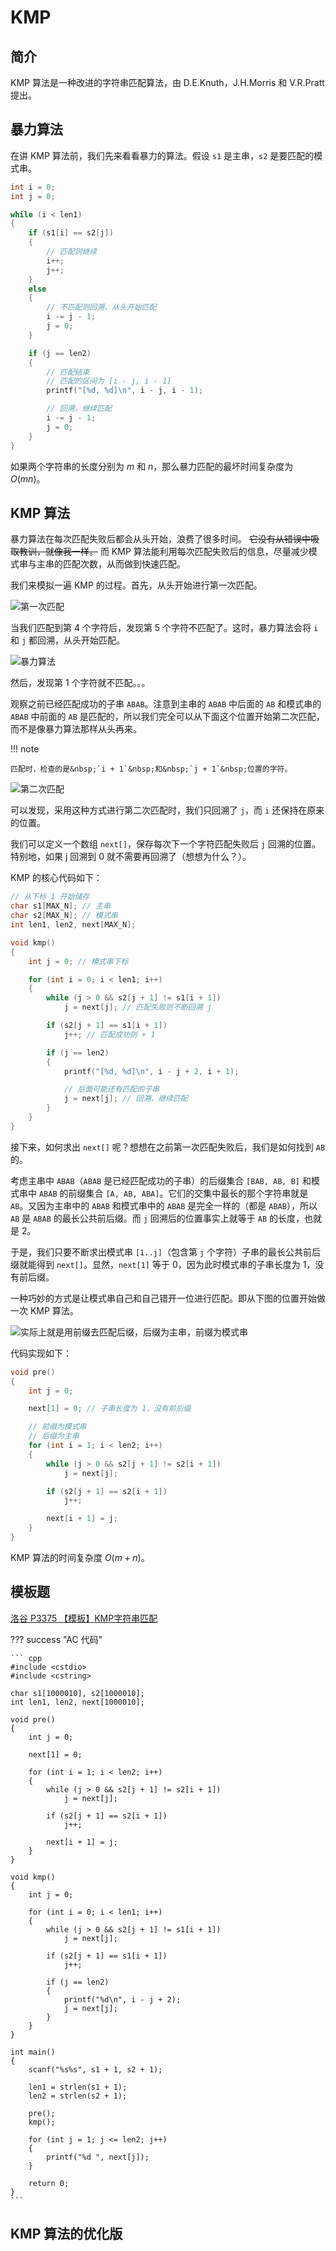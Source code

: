 # KMP

## 简介
KMP 算法是一种改进的字符串匹配算法，由 D.E.Knuth，J.H.Morris 和 V.R.Pratt 提出。

## 暴力算法
在讲 KMP 算法前，我们先来看看暴力的算法。假设 `s1` 是主串，`s2` 是要匹配的模式串。

``` cpp
int i = 0;
int j = 0;

while (i < len1)
{
    if (s1[i] == s2[j])
    {
        // 匹配则继续
        i++;
        j++;
    }
    else
    {
        // 不匹配则回溯，从头开始匹配
        i -= j - 1;
        j = 0;
    }

    if (j == len2)
    {
        // 匹配结束
        // 匹配的区间为 [i - j, i - 1]
        printf("[%d, %d]\n", i - j, i - 1);

        // 回溯，继续匹配
        i -= j - 1;
        j = 0;
    }
}
```

如果两个字符串的长度分别为 $m$ 和 $n$，那么暴力匹配的最坏时间复杂度为 $O(mn)$。

## KMP 算法
暴力算法在每次匹配失败后都会从头开始，浪费了很多时间。 ~~它没有从错误中吸取教训，就像我一样。~~ 而 KMP 算法能利用每次匹配失败后的信息，尽量减少模式串与主串的匹配次数，从而做到快速匹配。

我们来模拟一遍 KMP 的过程。首先，从头开始进行第一次匹配。

![第一次匹配](/images/kmp_01.png)

当我们匹配到第 4 个字符后，发现第 5 个字符不匹配了。这时，暴力算法会将 `i` 和 `j` 都回溯，从头开始匹配。

![暴力算法](/images/kmp_02.png)

然后，发现第 1 个字符就不匹配。。。

观察之前已经匹配成功的子串 `ABAB`。注意到主串的 `ABAB` 中后面的 `AB` 和模式串的 `ABAB` 中前面的 `AB` 是匹配的，所以我们完全可以从下面这个位置开始第二次匹配，而不是像暴力算法那样从头再来。

!!! note

    匹配时，检查的是&nbsp;`i + 1`&nbsp;和&nbsp;`j + 1`&nbsp;位置的字符。

![第二次匹配](/images/kmp_03.png)

可以发现，采用这种方式进行第二次匹配时，我们只回溯了 `j`，而 `i` 还保持在原来的位置。

我们可以定义一个数组 `next[]`，保存每次下一个字符匹配失败后 `j` 回溯的位置。特别地，如果 j 回溯到 0 就不需要再回溯了（想想为什么？）。

KMP 的核心代码如下：

``` cpp
// 从下标 1 开始储存
char s1[MAX_N]; // 主串
char s2[MAX_N]; // 模式串
int len1, len2, next[MAX_N];

void kmp()
{
    int j = 0; // 模式串下标

    for (int i = 0; i < len1; i++)
    {
        while (j > 0 && s2[j + 1] != s1[i + 1])
            j = next[j]; // 匹配失败则不断回溯 j

        if (s2[j + 1] == s1[i + 1])
            j++; // 匹配成功则 + 1

        if (j == len2)
        {
            printf("[%d, %d]\n", i - j + 2, i + 1);

            // 后面可能还有匹配的子串
            j = next[j]; // 回溯，继续匹配
        }
    }
}
```

接下来，如何求出 `next[]` 呢？想想在之前第一次匹配失败后，我们是如何找到 `AB` 的。

考虑主串中 `ABAB`（`ABAB` 是已经匹配成功的子串）的后缀集合 `[BAB, AB, B]` 和模式串中 `ABAB` 的前缀集合 `[A, AB, ABA]`。它们的交集中最长的那个字符串就是 `AB`。又因为主串中的 `ABAB` 和模式串中的 `ABAB` 是完全一样的（都是 `ABAB`），所以 `AB` 是 `ABAB` 的最长公共前后缀。而 `j` 回溯后的位置事实上就等于 `AB` 的长度，也就是 2。

于是，我们只要不断求出模式串 `[1..j]`（包含第 `j` 个字符）子串的最长公共前后缀就能得到 `next[]`。显然，`next[1]` 等于 0，因为此时模式串的子串长度为 1，没有前后缀。

一种巧妙的方式是让模式串自己和自己错开一位进行匹配。即从下图的位置开始做一次 KMP 算法。

![实际上就是用前缀去匹配后缀，后缀为主串，前缀为模式串](/images/kmp_04.png)

代码实现如下：

``` cpp
void pre()
{
    int j = 0;

    next[1] = 0; // 子串长度为 1，没有前后缀

    // 前缀为模式串
    // 后缀为主串
    for (int i = 1; i < len2; i++)
    {
        while (j > 0 && s2[j + 1] != s2[i + 1])
            j = next[j];

        if (s2[j + 1] == s2[i + 1])
            j++;

        next[i + 1] = j;
    }
}
```

KMP 算法的时间复杂度 $O(m + n)$。

## 模板题
[洛谷 P3375 【模板】KMP字符串匹配](https://www.luogu.com.cn/problem/P3375)

??? success "AC 代码"

    ``` cpp
    #include <cstdio>
    #include <cstring>

    char s1[1000010], s2[1000010];
    int len1, len2, next[1000010];

    void pre()
    {
        int j = 0;

        next[1] = 0;

        for (int i = 1; i < len2; i++)
        {
            while (j > 0 && s2[j + 1] != s2[i + 1])
                j = next[j];

            if (s2[j + 1] == s2[i + 1])
                j++;

            next[i + 1] = j;
        }
    }

    void kmp()
    {
        int j = 0;

        for (int i = 0; i < len1; i++)
        {
            while (j > 0 && s2[j + 1] != s1[i + 1])
                j = next[j];

            if (s2[j + 1] == s1[i + 1])
                j++;

            if (j == len2)
            {
                printf("%d\n", i - j + 2);
                j = next[j];
            }
        }
    }

    int main()
    {
        scanf("%s%s", s1 + 1, s2 + 1);

        len1 = strlen(s1 + 1);
        len2 = strlen(s2 + 1);

        pre();
        kmp();

        for (int j = 1; j <= len2; j++)
        {
            printf("%d ", next[j]);
        }

        return 0;
    }
    ```

## KMP 算法的优化版